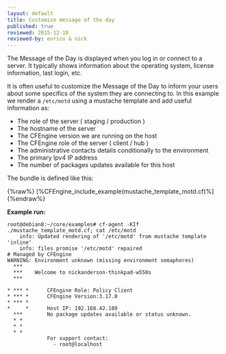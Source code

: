 ```yaml
---
layout: default
title: Customize message of the day
published: true
reviewed: 2015-12-18
reviewed-by: enrico & nick
---
```


The Message of the Day is displayed when you log in or connect to a server. It
typically shows information about the operating system, license information,
last login, etc.

It is often useful to customize the Message of the Day to inform your users
about some specifics of the system they are connecting to. In this example we
render a `/etc/motd` using a mustache template and add useful information as:

* The role of the server ( staging / production )
* The hostname of the server
* The CFEngine version we are running on the host
* The CFEngine role of the server ( client / hub )
* The administrative contacts details conditionally to the environment
* The primary Ipv4 IP address
* The number of packages updates available for this host

The bundle is defined like this:

{%raw%}
[%CFEngine_include_example(mustache_template_motd.cf)%]
{%endraw%}

**Example run:**

```console
root@debian8:~/core/examples# cf-agent -KIf ./mustache_template_motd.cf; cat /etc/motd
    info: Updated rendering of '/etc/motd' from mustache template 'inline'
    info: files promise '/etc/motd' repaired
# Managed by CFEngine
WARNING: Environment unknown (missing environment semaphores)
  ***
  ***    Welcome to nickanderson-thinkpad-w550s
  ***

* *** *      CFEngine Role: Policy Client
* *** *      CFEngine Version:3.17.0
* *** *
*     *      Host IP: 192.168.42.189
  ***        No package updates available or status unknown.
  * *
  * *
  * *
             For support contact:
               - root@localhost
```
